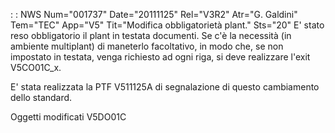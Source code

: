  :  : NWS Num="001737" Date="20111125" Rel="V3R2" Atr="G. Galdini" Tem="TEC" App="V5" Tit="Modifica obbligatorietà plant." Sts="20"
E' stato reso obbligatorio il plant in testata documenti.
Se c'è la necessità (in ambiente multiplant) di maneterlo facoltativo, in modo che, se non impostato in testata, venga richiesto ad ogni riga, si deve realizzare l'exit V5CO01C_x.

E' stata realizzata la PTF V511125A di segnalazione di questo cambiamento dello standard.

Oggetti modificati
V5DO01C
